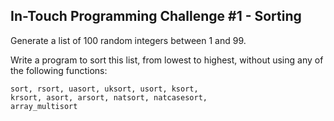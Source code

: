 ## In-Touch Programming Challenge #1 - Sorting

Generate a list of 100 random integers between 1 and 99.

Write a program to sort this list, from lowest to highest,
without using any of the following functions:

	sort, rsort, uasort, uksort, usort, ksort, 
	krsort, asort, arsort, natsort, natcasesort, 
	array_multisort